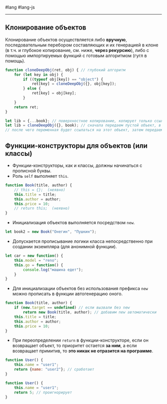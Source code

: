 #lang #lang-js

---
## Клонирование объектов

Клонирование объектов осуществляется либо **вручную**, последовательным перебором составляющих и их генерацией в клоне (в т.ч. и глубокое копирование, см. ниже, **через рекурсию**), либо с помощью импортируемых функций с готовым алгоритмом (гугл в помощь).

```javascript
function cloneDeepObj(ret, obj) { // глубокий алгоритм
    for (let key in obj) {
        if ((typeof obj[key]) == "object") {
            ret[key] = cloneDeepObj({}, obj[key]);
        } else {
            ret[key] = obj[key];
        }
    }
    return ret;
}
```

```javascript
let lib = {...book}; // поверхностное копирование, копирует только ссылки у объектов нижних уровней.
let lib = cloneDeepObj({}, book); // сначала передаем пустой объект, в который будут записаны скопированные данные
// после чего переменная будет ссылаться на этот объект, затем передаем объект, который хотим скопировать.
```

## Функции-конструкторы для объектов (или классы)

- Функции-конструкторы, как и классы, должны начинаться с прописной буквы.
- Роль `self` выполняет `this`.

```javascript
function Book(title, author) {
    // this = {};  (неявно)
    this.title = title;
    this.author = author;
    this.price = 10;
    // return this;  (неявно)
}
```

- Инициализация объектов выполняется посредством `new`.

```javascript
let book2 = new Book("Онегин", "Пушкин");
```

- Допускается прописывание логики класса непосредственно при создании экземпляра (для анонимной функции).

```javascript
let car = new function() {
    this.model = "reno";
    this.go = function() {
        console.log("машина едет");
    }
}
```

- Для инициализации объектов без использования префикса `new` можно прописать в функции автогенерацию оного.

```javascript
function Book(title, author) {
    if (new.target == undefined) // если вызвали без new
        return new Book(title, author); // добавим new автоматически
    this.title = title;
    this.author = author;
    this.price = 10;
}
```

- При переопределении `return` в функции-конструкторе, если он возвращает объект, то приоритет остается **за ним**, а если возвращает примитив, то **это никак не отразится на программе**.

```javascript
function User() {
    this.name = "user1";
    return {name: "user2"}; // сработает
}

function User() {
    this.name = "user1";
    return 5; // проигнорирует
}
```
